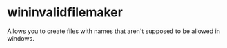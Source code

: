 # wininvalidfilemaker
Allows you to create files with names that aren't supposed to be allowed in windows.